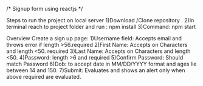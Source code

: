 /*
Signup form using reactjs
*/

Steps to run the project on local server
1)Download /Clone repository .
2)In terminal reach to project folder and run : npm install
3)Command: npm start

Overview Create a sign up page:
1)Username field: Accepts email and throws error if length >56.required
2)First Name: Accepts on Characters and length <50. required
3)Last Name: Accepts on Characters and length <50.
4)Password: length >6 and required
5)Confirm Password: Should match Password
6)Dob: to accept date in MM/DD/YYYY format and ages lie between 14 and 150.
7)Submit: Evaluates and shows an alert only when above required are evaluated.
